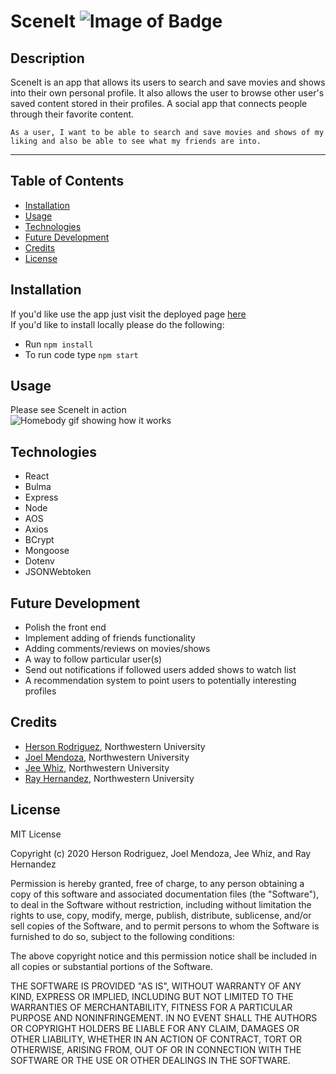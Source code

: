 
# SceneIt ![Image of Badge](https://img.shields.io/badge/Home%20Body-v1.0.0-red)

## Description

SceneIt is an app that allows its users to search and save movies and shows into their own personal profile. It also allows the user to browse other user's saved content stored in their profiles.
A social app that connects people through their favorite content.

```
As a user, I want to be able to search and save movies and shows of my liking and also be able to see what my friends are into.

```
***

## Table of Contents

* [Installation](#installation)
* [Usage](#usage)
* [Technologies](#technologies)
* [Future Development](#future%20development)
* [Credits](#credits)
* [License](#license)


## Installation

If you'd like use the app just visit the deployed page [here](https://nameless-earth-07765.herokuapp.com/)  
If you'd like to install locally please do the following:
* Run `npm install`
* To run code type `npm start`

## Usage

Please see SceneIt in action  
![Homebody gif showing how it works](./public/assets/images/HomeBody.gif)

## Technologies

- React 
- Bulma
- Express
- Node
- AOS
- Axios
- BCrypt
- Mongoose
- Dotenv
- JSONWebtoken


## Future Development

* Polish the front end
* Implement adding of friends functionality
* Adding comments/reviews on movies/shows
* A way to follow particular user(s)
* Send out notifications if followed users added shows to watch list
* A recommendation system to point users to potentially interesting profiles


## Credits

* [Herson Rodriguez](https://github.com/rodriguezh21), Northwestern University
* [Joel Mendoza](https://github.com/jmendoza0743), Northwestern University
* [Jee Whiz](https://github.com/jeewhiz113), Northwestern University
* [Ray Hernandez](https://github.com/rjhern37), Northwestern University

## License
MIT License

Copyright (c) 2020 Herson Rodriguez, Joel Mendoza, Jee Whiz, and Ray Hernandez

Permission is hereby granted, free of charge, to any person obtaining a copy of this software and associated documentation files (the "Software"), to deal in the Software without restriction, including without limitation the rights to use, copy, modify, merge, publish, distribute, sublicense, and/or sell copies of the Software, and to permit persons to whom the Software is furnished to do so, subject to the following conditions:

The above copyright notice and this permission notice shall be included in all copies or substantial portions of the Software.

THE SOFTWARE IS PROVIDED "AS IS", WITHOUT WARRANTY OF ANY KIND, EXPRESS OR IMPLIED, INCLUDING BUT NOT LIMITED TO THE WARRANTIES OF MERCHANTABILITY, FITNESS FOR A PARTICULAR PURPOSE AND NONINFRINGEMENT. IN NO EVENT SHALL THE AUTHORS OR COPYRIGHT HOLDERS BE LIABLE FOR ANY CLAIM, DAMAGES OR OTHER LIABILITY, WHETHER IN AN ACTION OF CONTRACT, TORT OR OTHERWISE, ARISING FROM, OUT OF OR IN CONNECTION WITH THE SOFTWARE OR THE USE OR OTHER DEALINGS IN THE SOFTWARE.

